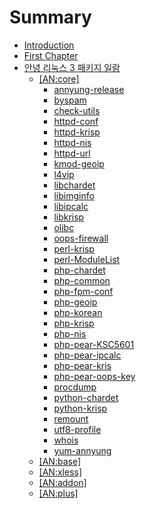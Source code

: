 # Summary

* [Introduction](README.md)
* [First Chapter](chapter1.md)
* [안녕 리눅스 3 패키지 일람](AnNyung3-Package-Catalog.md)
   * [[AN:core]](AnNyung3-Core-Packages.md)
       * [annyung-release](pkg-core-annyung-release.md)
       * [byspam](pkg-core-byspam.md)
       * [check-utils](pkg-core-check-utils.md)
       * [httpd-conf](pkg-core-httpd-conf.md)
       * [httpd-krisp](pkg-core-httpd-krisp.md)
       * [httpd-nis](pkg-core-httpd-nis.md)
       * [httpd-url](pkg-core-httpd-url.md)
       * [kmod-geoip](pkg-core-kmod-geoip.md)
       * [l4vip](pkg-core-l4vip.md)
       * [libchardet](pkg-core-libchardet.md)
       * [libimginfo](pkg-core-libimginfo.md)
       * [libipcalc](pkg-core-libipcalc.md)
       * [libkrisp](pkg-core-libkrisp.md)
       * [olibc](pkg-core-olibc.md)
       * [oops-firewall](pkg-core-oops-firewall.md)
       * [perl-krisp](pkg-core-perl-krisp.md)
       * [perl-ModuleList](pkg-core-perl-modulelist.md)
       * [php-chardet](pkg-core-php-chardet.md)
       * [php-common](pkg-core-php-common)
       * [php-fpm-conf](pkg-core-php-fpm-conf)
       * [php-geoip](pkg-core-php-geoip)
       * [php-korean](pkg-core-php-korean)
       * [php-krisp](pkg-core-php-krisp)
       * [php-nis](pkg-core-php-nis)
       * [php-pear-KSC5601](pkg-core-php-pear-KSC5601)
       * [php-pear-ipcalc](pkg-core-php-pear-ipcalc)
       * [php-pear-kris](pkg-core-php-pear-krisp)
       * [php-pear-oops-key](pkg-core-php-pear-oops-key)
       * [procdump](pkg-core-procdump)
       * [python-chardet](pkg-core-python-chardet)
       * [python-krisp](pkg-core-python-krisp)
       * [remount](pkg-core-remount)
       * [utf8-profile](pkg-core-utf8-profile)
       * [whois](pkg-core-whois)
       * [yum-annyung](pkg-core-yum-annyung)
   * [[AN:base]](AnNyung3-Base-Packages.md)
   * [[AN:xless]](AnNyung3-Xless-Packages.md)
   * [[AN:addon]](AnNyung3-Addon-Packages.md)
   * [[AN:plus]](AnNyung3-Plus-Packages.md)

